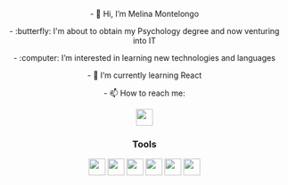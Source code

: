 <div align="center">
  <p>- 👋 Hi, I’m Melina Montelongo</p>
  <p>- :butterfly: I'm about to obtain my Psychology degree and now venturing into IT</p>
  <p>- :computer: I’m interested in learning new technologies and languages</p>
  <p>- 🌱 I’m currently learning React</p>
<p>- 📫 How to reach me:</p> <a href= "https://www.linkedin.com/in/melina-montelongo/"><img src="https://cdn.jsdelivr.net/gh/devicons/devicon/icons/linkedin/linkedin-original.svg" style="width:30px; height: 30px"/><a/>
</div>
  
<div align="center">
<h3>Tools</h3>
<img src="https://cdn.jsdelivr.net/gh/devicons/devicon/icons/javascript/javascript-original.svg" style="width:30px; height:30px;"/>
<img src="https://cdn.jsdelivr.net/gh/devicons/devicon/icons/html5/html5-original.svg" style="width:30px; height:30px;"/>
<img src="https://cdn.jsdelivr.net/gh/devicons/devicon/icons/css3/css3-original.svg" style="width:30px; height:30px;"/>
<img src="https://cdn.jsdelivr.net/gh/devicons/devicon/icons/bootstrap/bootstrap-original.svg" style="width:30px; height:30px;"/>
<img src="https://cdn.jsdelivr.net/gh/devicons/devicon/icons/react/react-original.svg" style="width:30px; height:30px;"/>
<img src="https://cdn.jsdelivr.net/gh/devicons/devicon/icons/postgresql/postgresql-plain.svg" style="width:30px; height:30px;"/>
</div>
<!---
melinamontelongo/melinamontelongo is a ✨ special ✨ repository because its `README.md` (this file) appears on your GitHub profile.
You can click the Preview link to take a look at your changes.
--->
